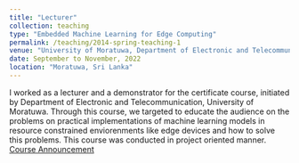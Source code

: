 ```yaml
---
title: "Lecturer"
collection: teaching
type: "Embedded Machine Learning for Edge Computing"
permalink: /teaching/2014-spring-teaching-1
venue: "University of Moratuwa, Department of Electronic and Telecommunication Engineering"
date: September to November, 2022
location: "Moratuwa, Sri Lanka"
---
```


I worked as a lecturer and a demonstrator for the certificate course, initiated by Department of Electronic and Telecommunication, University of Moratuwa.
Through this course, we targeted to educate the audience on the problems on practical implementations of machine learning models in resource constrained enviorenments like edge devices and how to solve this problems. This course was conducted in project oriented manner. [Course Announcement](https://ent.uom.lk/embedded-machine-learning-for-edge-computing/)
